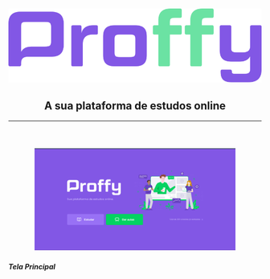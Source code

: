 <h3 align="center">
  <img src="./assets/logo.svg" />
  <h2 align="center">A sua plataforma de estudos online</h2>
  <hr>
  <br/>
<h3>
<p align="center">
  <img src="./assets/tela1.png" width="400px" />
  <h5> Tela Principal </h5>
</p>
